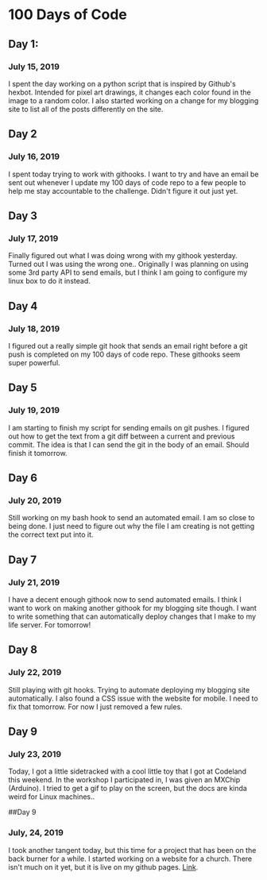 # 100 Days of Code

## Day 1:
### July 15, 2019

I spent the day working on a python script that is inspired by Github's hexbot.
Intended for pixel art drawings, it changes each color found in the image to a
random color.
I also started working on a change for my blogging site to list all of the posts
differently on the site.

## Day 2
### July 16, 2019
I spent today trying to work with githooks. I want to try and have an email be
sent out whenever I update my 100 days of code repo to a few people to help me
stay accountable to the challenge. Didn't figure it out just yet.

## Day 3
### July 17, 2019
Finally figured out what I was doing wrong with my githook yesterday. Turned out I was using the wrong one.. Originally I was planning on using some 3rd party API to send emails, but I think I am going to configure my linux box to do it instead.


## Day 4
### July 18, 2019

I figured out a really simple git hook that sends an email right before a git push is completed on my 100 days of code repo. These githooks seem super powerful.

## Day 5
### July 19, 2019

I am starting to finish my script for sending emails on git pushes. I figured out how to get the text from a git diff between a current and previous commit. The idea is that I can send the git in the body of an email. Should finish it tomorrow.

## Day 6
### July 20, 2019

Still working on my bash hook to send an automated email. I am so close to being done. I just need to figure out why the file I am creating is not getting the correct text put into it.

## Day 7
### July 21, 2019

I have a decent enough githook now to send automated emails. I think I want to work on making another githook for my blogging site though. I want to write something that can automatically deploy changes that I make to my life server. For tomorrow!

## Day 8
### July 22, 2019

Still playing with git hooks. Trying to automate deploying my blogging site automatically. I also found a CSS issue with the website for mobile. I need to fix that tomorrow. For now I just removed a few rules.

## Day 9
### July 23, 2019

Today, I got a little sidetracked with a cool little toy that I got at Codeland this weekend. In the workshop I participated in, I was given  an MXChip (Arduino). I tried to get a gif to play on the screen, but the docs are kinda weird for Linux machines..

##Day 9
### July, 24, 2019

I took another tangent today, but this time for a project that has been on the
back burner for a while. I started working on a website for a church. There
isn't much on it yet, but it is live on my github pages.
[Link](https://thesudorm.github.io).
